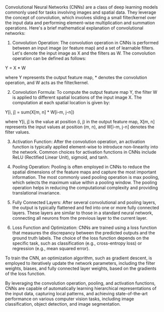 Convolutional Neural Networks (CNNs) are a class of deep learning models commonly used for tasks involving images and spatial data. They leverage the concept of convolution, which involves sliding a small filter/kernel over the input data and performing element-wise multiplication and summation operations. Here's a brief mathematical explanation of convolutional networks:

1. Convolution Operation:
The convolution operation in CNNs is performed between an input image (or feature map) and a set of learnable filters. Let's denote the input image as X and the filters as W. The convolution operation can be defined as follows:

Y = X * W

where Y represents the output feature map, * denotes the convolution operation, and W acts as the filter/kernel.

2. Convolution Formula:
To compute the output feature map Y, the filter W is applied to different spatial locations of the input image X. The computation at each spatial location is given by:

Y[i, j] = sum(X[m, n] * W[i-m, j-n])

where Y[i, j] is the value at position (i, j) in the output feature map, X[m, n] represents the input values at position (m, n), and W[i-m, j-n] denotes the filter values.

3. Activation Function:
After the convolution operation, an activation function is typically applied element-wise to introduce non-linearity into the network. Common choices for activation functions in CNNs include ReLU (Rectified Linear Unit), sigmoid, and tanh.

4. Pooling Operation:
Pooling is often employed in CNNs to reduce the spatial dimensions of the feature maps and capture the most important information. The most commonly used pooling operation is max pooling, which selects the maximum value within a pooling window. The pooling operation helps in reducing the computational complexity and providing translational invariance.

5. Fully Connected Layers:
After several convolutional and pooling layers, the output is typically flattened and fed into one or more fully connected layers. These layers are similar to those in a standard neural network, connecting all neurons from the previous layer to the current layer.

6. Loss Function and Optimization:
CNNs are trained using a loss function that measures the discrepancy between the predicted outputs and the ground truth labels. The choice of the loss function depends on the specific task, such as classification (e.g., cross-entropy loss) or regression (e.g., mean squared error).

To train the CNN, an optimization algorithm, such as gradient descent, is employed to iteratively update the network parameters, including the filter weights, biases, and fully connected layer weights, based on the gradients of the loss function.

By leveraging the convolution operation, pooling, and activation functions, CNNs are capable of automatically learning hierarchical representations of the input data, capturing local patterns, and achieving state-of-the-art performance on various computer vision tasks, including image classification, object detection, and image segmentation.
